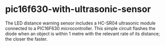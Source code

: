 # pic16f630-with-ultrasonic-sensor
The LED distance warning sensor includes a HC-SR04 ultrasonic module connected to a PIC16F630 microcontroller. This simple circuit flashes the diode when an object is within 1 metre with the relevant rate of its distance; the closer the faster.
